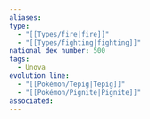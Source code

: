 ```yaml
---
aliases: 
type:
  - "[[Types/fire|fire]]"
  - "[[Types/fighting|fighting]]"
national dex number: 500
tags:
  - Unova
evolution line:
  - "[[Pokémon/Tepig|Tepig]]"
  - "[[Pokémon/Pignite|Pignite]]"
associated: 
---
```


